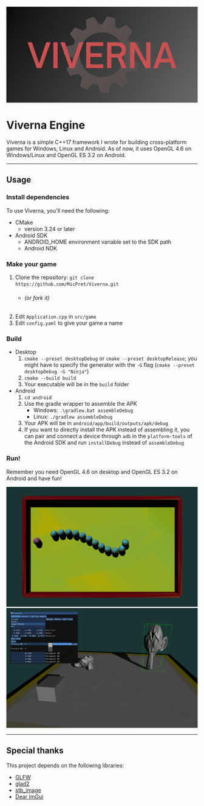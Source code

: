 ![Logo](docs/img/logo_horizontal.png "Draft logo")

# Viverna Engine

Viverna is a simple C++17 framework I wrote for building cross-platform games for Windows, Linux and Android. As of now, it uses OpenGL 4.6 on Windows/Linux and OpenGL ES 3.2 on Android.

---

## Usage

### Install dependencies

To use Viverna, you'll need the following:

- CMake
    - version 3.24 or later
- Android SDK
    - ANDROID_HOME environment variable set to the SDK path
    - Android NDK

### Make your game

1. Clone the repository: `git clone https://github.com/MicPret/Viverna.git`
    - ###### (or fork it)
2. Edit `Application.cpp` in `src/game`
3. Edit `config.yaml` to give your game a name

### Build

- Desktop
    1. `cmake --preset desktopDebug` or `cmake --preset desktopRelease`; you might have to specify the generator with the `-G` flag (`cmake --preset desktopDebug -G "Ninja"`)
    2. `cmake --build build`
    3. Your executable will be in the `build` folder
- Android
    1. `cd android`
    2. Use the gradle wrapper to assemble the APK
        - Windows: `.\gradlew.bat assembleDebug`
        - Linux: `./gradlew assembleDebug`
    3. Your APK will be in `android/app/build/outputs/apk/debug`
    4. If you want to directly install the APK instead of assembling it, you can pair and connect a device through `adb` in the `platform-tools` of the Android SDK and run `installDebug` instead of `assembleDebug`

### Run!

Remember you need OpenGL 4.6 on desktop and OpenGL ES 3.2 on Android and have fun!

![Screenshot of Snake demo](docs/img/screenshot_snake.png "This screenshot is from the demo on branch demo/snake")
![Screenshot of Editor demo](docs/img/screenshot_editor.png "This screenshot is from the demo on branch demo/editor (does not include assets)")

---

## Special thanks

This project depends on the following libraries:

- [GLFW](https://github.com/glfw/glfw)
- [glad2](https://github.com/Dav1dde/glad)
- [stb_image](https://github.com/nothings/stb)
- [Dear ImGui](https://github.com/ocornut/imgui "Used on demo/editor")
